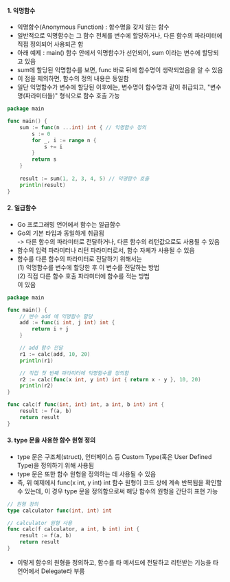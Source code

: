 #### 1. 익명함수
- 익명함수(Anonymous Function) : 함수명을 갖지 않는 함수
- 일반적으로 익명함수는 그 함수 전체를 변수에 할당하거나, 다른 함수의 파라미터에 직접 정의되어 사용되곤 함
- 아래 예제 : main() 함수 안에서 익명함수가 선언되어, sum 이라는 변수에 할당되고 있음
- sum에 할당된 익명함수를 보면, func 바로 뒤에 함수명이 생략되었음을 알 수 있음
- 이 점을 제외하면, 함수의 정의 내용은 동일함
- 일단 익명함수가 변수에 할당된 이후에는, 변수명이 함수명과 같이 취급되고, "변수명(파라미터들)" 형식으로 함수 호출 가능
``` go
package main

func main() {
    sum := func(n ...int) int { // 익명함수 정의
        s := 0
        for _, i := range n {
            s += i
        }
        return s
    }
    
    result := sum(1, 2, 3, 4, 5) // 익명함수 호출
    println(result)
}
```

#### 2. 일급함수
- Go 프로그래밍 언어에서 함수는 일급함수
- Go의 기본 타입과 동일하게 취급됨  
-> 다른 함수의 파라미터로 전달하거나, 다른 함수의 리턴값으로도 사용될 수 있음
- 함수의 입력 파라미터나 리턴 파라미터로서, 함수 자체가 사용될 수 있음
- 함수를 다른 함수의 파라미터로 전달하기 위해서는  
(1) 익명함수를 변수에 할당한 후 이 변수를 전달하는 방법  
(2) 직접 다른 함수 호출 파라미터에 함수를 적는 방법  
이 있음

``` go
package main

func main() {
    // 변수 add 에 익명함수 할당
    add := func(i int, j int) int {
        return i + j
    }

    // add 함수 전달
    r1 := calc(add, 10, 20)
    println(r1)

    // 직접 첫 번째 파라미터에 익명함수를 정의함
    r2 := calc(func(x int, y int) int { return x - y }, 10, 20)
    println(r2)
}

func calc(f func(int, int) int, a int, b int) int {
    result := f(a, b)
    return result
}
```

#### 3. type 문을 사용한 함수 원형 정의
- type 문은 구조체(struct), 인터페이스 등 Custom Type(혹은 User Defined Type)을 정의하기 위해 사용됨
- type 문은 또한 함수 원형을 정의하는 데 사용될 수 있음
- 즉, 위 예제에서 func(x int, y int) int 함수 원형이 코드 상에 계속 반복됨을 확인할 수 있는데, 이 경우 type 문을 정의함으로써 해당 함수의 원형을 간단히 표현 가능

``` go
// 원형 정의
type calculator func(int, int) int

// calculator 원형 사용
func calc(f calculator, a int, b int) int {
    result := f(a, b)
    return result
}
```
- 이렇게 함수의 원형을 정의하고, 함수를 타 메서드에 전달하고 리턴받는 기능을 타 언어에서 Delegate라 부름